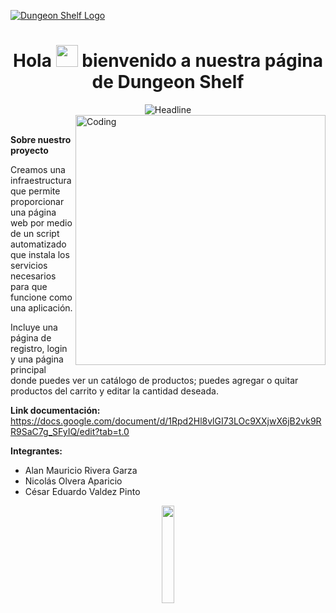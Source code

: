 [![Dungeon Shelf Logo](https://ruta-de-tu-logo-aqui)](https://arjuncvinod.github.io)

<h1 align="center">
    Hola <img src="https://media.giphy.com/media/hvRJCLFzcasrR4ia7z/giphy.gif" width="35"> bienvenido a nuestra página de Dungeon Shelf
</h1>

<div align="center">
    <img src="https://readme-typing-svg.herokuapp.com?color=%236FDA44&size=32&center=true&vCenter=true&width=600&height=50&lines=Web+Developer;Computer+Science+Student;Freelancer;Open-Source+Enthusiast" alt="Headline" />
</div>

<img align="right" alt="Coding" width="400" src="https://octodex.github.com/images/daftpunktocat-guy.gif">

<br>

**Sobre nuestro proyecto**

Creamos una infraestructura que permite proporcionar una página web por medio de un script automatizado que instala los servicios necesarios para que funcione como una aplicación.

Incluye una página de registro, login y una página principal donde puedes ver un catálogo de productos; puedes agregar o quitar productos del carrito y editar la cantidad deseada.

**Link documentación:**  
https://docs.google.com/document/d/1Rpd2Hl8vlGI73LOc9XXjwX6jB2vk9RR9SaC7g_SFyIQ/edit?tab=t.0

**Integrantes:**
- Alan Mauricio Rivera Garza
- Nicolás Olvera Aparicio
- César Eduardo Valdez Pinto

<p align="center">
    <img src="https://media.giphy.com/media/jpVnC65DmYeyRL4LHS/giphy.gif" width="20%">
</p>
